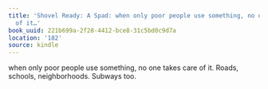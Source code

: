 ```yaml
---
title: 'Shovel Ready: A Spad: when only poor people use something, no one takes care
  of it…'
book_uuid: 221b699a-2f28-4412-bce8-31c5bd0c9d7a
location: '182'
source: kindle
---
```


when only poor people use something, no one takes care of it. Roads, schools, neighborhoods. Subways too.
